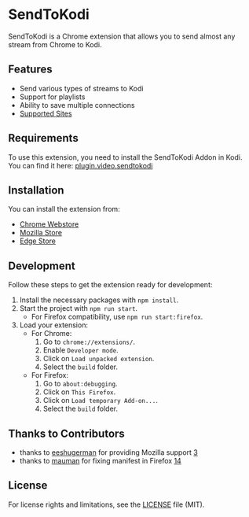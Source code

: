 # SendToKodi

SendToKodi is a Chrome extension that allows you to send almost any stream from Chrome to Kodi.

## Features

- Send various types of streams to Kodi
- Support for playlists
- Ability to save multiple connections
- [Supported Sites](https://rg3.github.io/youtube-dl/supportedsites.html)

## Requirements

To use this extension, you need to install the SendToKodi Addon in Kodi. You can find it here: [plugin.video.sendtokodi](https://github.com/firsttris/plugin.video.sendtokodi)

## Installation

You can install the extension from:
- [Chrome Webstore](https://chrome.google.com/webstore/detail/sendtokodi/gbcpfpcacakaadapjcdchbdmdnfbnbaf)
- [Mozilla Store](https://addons.mozilla.org/firefox/addon/sendtokodi/)
- [Edge Store](https://microsoftedge.microsoft.com/addons/detail/sendtokodi/cfaaejdnkempodfadjkjfblimmakeaij)

## Development

Follow these steps to get the extension ready for development:

1. Install the necessary packages with `npm install`.
2. Start the project with `npm run start`.
   - For Firefox compatibility, use `npm run start:firefox`.
3. Load your extension:
   - For Chrome:
     1. Go to `chrome://extensions/`.
     2. Enable `Developer mode`.
     3. Click on `Load unpacked extension`.
     4. Select the `build` folder.
   - For Firefox:
     1. Go to `about:debugging`.
     2. Click on `This Firefox`.
     3. Click on `Load temporary Add-on...`.
     4. Select the `build` folder.

## Thanks to Contributors

- thanks to [eeshugerman](https://github.com/eeshugerman) for providing Mozilla support [3](https://github.com/firsttris/chrome.sendtokodi/pull/3)
- thanks to [mauman](https://github.com/mauman) for fixing manifest in Firefox [14](https://github.com/firsttris/chrome.sendtokodi/pull/14)

## License

For license rights and limitations, see the [LICENSE](LICENSE.md) file (MIT).
